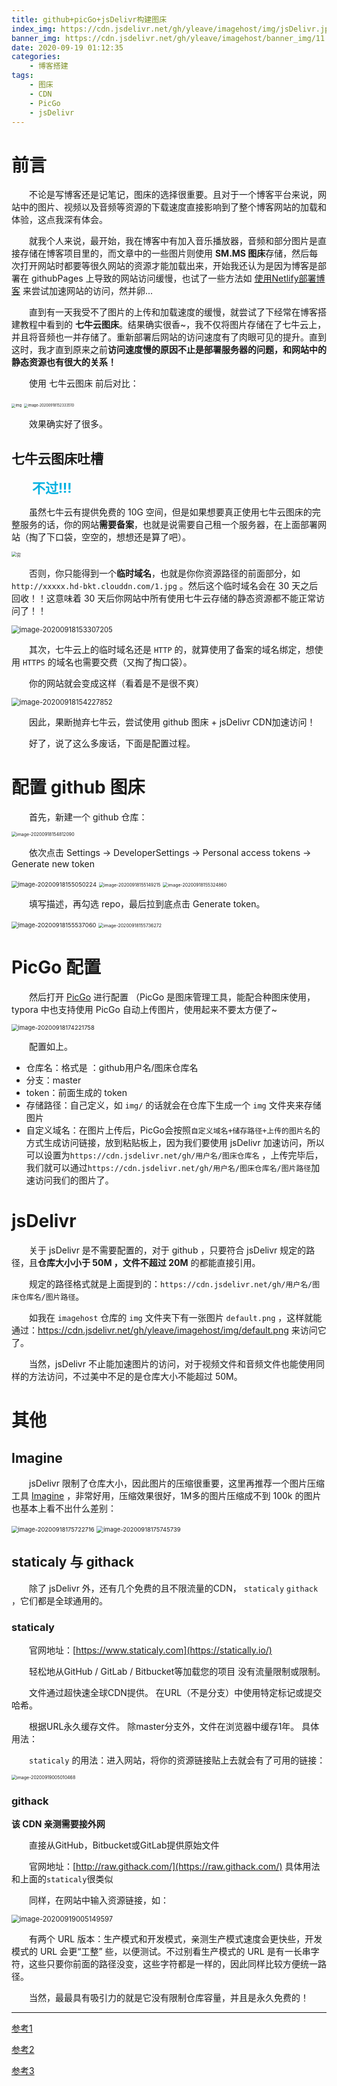 ```yaml
---
title: github+picGo+jsDelivr构建图床
index_img: https://cdn.jsdelivr.net/gh/yleave/imagehost/img/jsDelivr.jpg
banner_img: https://cdn.jsdelivr.net/gh/yleave/imagehost/banner_img/11.png
date: 2020-09-19 01:12:35
categories:
    - 博客搭建
tags:
    - 图床
    - CDN
    - PicGo
    - jsDelivr
---
```


# 前言

&emsp;&emsp;不论是写博客还是记笔记，图床的选择很重要。且对于一个博客平台来说，网站中的图片、视频以及音频等资源的下载速度直接影响到了整个博客网站的加载和体验，这点我深有体会。


&emsp;&emsp;就我个人来说，最开始，我在博客中有加入音乐播放器，音频和部分图片是直接存储在博客项目里的，而文章中的一些图片则使用 **SM.MS 图床**存储，然后每次打开网站时都要等很久网站的资源才能加载出来，开始我还认为是因为博客是部署在 githubPages 上导致的网站访问缓慢，也试了一些方法如 [使用Netlify部署博客](https://yleave.top/2020/09/12/%E5%8D%9A%E5%AE%A2%E6%90%AD%E5%BB%BA/%E4%BD%BF%E7%94%A8Netlify%E9%83%A8%E7%BD%B2%E5%8D%9A%E5%AE%A2/) 来尝试加速网站的访问，然并卵...

&emsp;&emsp;直到有一天我受不了图片的上传和加载速度的缓慢，就尝试了下经常在博客搭建教程中看到的 **七牛云图床**。结果确实很香~，我不仅将图片存储在了七牛云上，并且将音频也一并存储了。重新部署后网站的访问速度有了肉眼可见的提升。直到这时，我才直到原来之前**访问速度慢的原因不止是部署服务器的问题，和网站中的静态资源也有很大的关系！** 

&emsp;&emsp;使用 七牛云图床 前后对比：

<img src="https://i.loli.net/2020/09/18/IcYpjFWJnC6Kmft.png" alt="img" style="zoom: 40%;" /> <img src="https://i.loli.net/2020/09/18/1GJKUjIVdBLrTno.png" alt="image-20200918152333510" style="zoom:40%;" />

&emsp;&emsp;效果确实好了很多。



## 七牛云图床吐槽


&emsp;&emsp;<font color="skyblye" style="font-size:150%;font-weight:bold"> 不过!!! </font>

&emsp;&emsp;虽然七牛云有提供免费的 10G 空间，但是如果想要真正使用七牛云图床的完整服务的话，你的网站**需要备案**，也就是说需要自己租一个服务器，在上面部署网站（掏了下口袋，空空的，想想还是算了吧）。

<img src="https://i.loli.net/2020/09/18/Ei4Smw3g5lD8M2I.jpg" alt="穷" style="zoom:50%;" />

&emsp;&emsp;否则，你只能得到一个**临时域名**，也就是你你资源路径的前面部分，如 `http://xxxxx.hd-bkt.clouddn.com/1.jpg` 。然后这个临时域名会在 30 天之后回收！！这意味着 30 天后你网站中所有使用七牛云存储的静态资源都不能正常访问了！！

<img src="https://i.loli.net/2020/09/18/meyl9OXUJAZu2xr.png" alt="image-20200918153307205" style="zoom:80%;" />

&emsp;&emsp;其次，七牛云上的临时域名还是 `HTTP` 的，就算使用了备案的域名绑定，想使用 `HTTPS` 的域名也需要交费（又掏了掏口袋）。

&emsp;&emsp;你的网站就会变成这样（看着是不是很不爽）

<img src="https://i.loli.net/2020/09/18/9jygoJbrIdp4q7l.png" alt="image-20200918154227852" style="zoom:80%;" />

&emsp;&emsp;因此，果断抛弃七牛云，尝试使用 github 图床 + jsDelivr CDN加速访问！



&emsp;&emsp;好了，说了这么多废话，下面是配置过程。

# 配置 github 图床

&emsp;&emsp;首先，新建一个 github 仓库：

<img src="https://i.loli.net/2020/09/18/uk7X3qAhBJTIzNQ.png" alt="image-20200918154812090" style="zoom: 50%;" />

&emsp;&emsp;依次点击 Settings -> DeveloperSettings -> Personal access tokens ->  Generate new token



<img src="https://i.loli.net/2020/09/18/ZzsiVL1nSIbkKlH.png" alt="image-20200918155050224" style="zoom: 67%;" /> <img src="https://i.loli.net/2020/09/18/GKp6XhkMWPgnaoT.png" alt="image-20200918155149215" style="zoom:50%;" /> <img src="https://i.loli.net/2020/09/18/A6iyYX3ObQLZraI.png" alt="image-20200918155324860" style="zoom:50%;" />

&emsp;&emsp;填写描述，再勾选 repo，最后拉到底点击 Generate token。

<img src="https://i.loli.net/2020/09/18/w2dSAbWyuz6QXF8.png" alt="image-20200918155537060" style="zoom:67%;" /> 

<img src="https://i.loli.net/2020/09/18/raUQvJ4lgGb7R1y.png" alt="image-20200918155736272" style="zoom:50%;" /> 



# PicGo 配置

&emsp;&emsp;然后打开 [PicGo](https://github.com/Molunerfinn/picgo/releases) 进行配置 （PicGo 是图床管理工具，能配合种图床使用，typora 中也支持使用 PicGo 自动上传图片，使用起来不要太方便了~

<img src="https://cdn.jsdelivr.net/gh/yleave/imagehost/img/image-20200918174221758.png" alt="image-20200918174221758" style="zoom: 67%;" />

&emsp;&emsp;配置如上。

- 仓库名：格式是 ：github用户名/图床仓库名
- 分支：master
- token：前面生成的 token
- 存储路径：自己定义，如 `img/` 的话就会在仓库下生成一个 `img` 文件夹来存储图片
- 自定义域名：在图片上传后，PicGo会按照`自定义域名+储存路径+上传的图片名`的方式生成访问链接，放到粘贴板上，因为我们要使用 jsDelivr 加速访问，所以可以设置为`https://cdn.jsdelivr.net/gh/用户名/图床仓库名` ，上传完毕后，我们就可以通过`https://cdn.jsdelivr.net/gh/用户名/图床仓库名/图片路径`加速访问我们的图片了。

# jsDelivr

&emsp;&emsp;关于 jsDelivr 是不需要配置的，对于 github ，只要符合 jsDelivr 规定的路径，且**仓库大小小于 50M ，文件不超过 20M** 的都能直接引用。

&emsp;&emsp;规定的路径格式就是上面提到的：`https://cdn.jsdelivr.net/gh/用户名/图床仓库名/图片路径`。

&emsp;&emsp;如我在 `imagehost` 仓库的 `img` 文件夹下有一张图片 `default.png` ，这样就能通过：https://cdn.jsdelivr.net/gh/yleave/imagehost/img/default.png 来访问它了。



&emsp;&emsp;当然，jsDelivr 不止能加速图片的访问，对于视频文件和音频文件也能使用同样的方法访问，不过美中不足的是仓库大小不能超过 50M。



# 其他

## Imagine

&emsp;&emsp;jsDelivr 限制了仓库大小，因此图片的压缩很重要，这里再推荐一个图片压缩工具 [Imagine](https://github.com/meowtec/Imagine) ，非常好用，压缩效果很好，1M多的图片压缩成不到 100k 的图片也基本上看不出什么差别：

<img src="https://cdn.jsdelivr.net/gh/yleave/imagehost/img/image-20200918175722716.png" alt="image-20200918175722716" style="zoom: 67%;" />

<img src="https://cdn.jsdelivr.net/gh/yleave/imagehost/img/image-20200918175745739.png" alt="image-20200918175745739" style="zoom:67%;" />



## staticaly 与 githack

&emsp;&emsp;除了 jsDelivr 外，还有几个免费的且不限流量的CDN， `staticaly` `githack` ，它们都是全球通用的。

### staticaly

&emsp;&emsp;官网地址：[https://www.staticaly.com](https://statically.io/)

&emsp;&emsp;轻松地从GitHub / GitLab / Bitbucket等加载您的项目 没有流量限制或限制。

&emsp;&emsp;文件通过超快速全球CDN提供。 在URL（不是分支）中使用特定标记或提交哈希。

&emsp;&emsp;根据URL永久缓存文件。 除master分支外，文件在浏览器中缓存1年。 具体用法：

&emsp;&emsp;`staticaly` 的用法：进入网站，将你的资源链接贴上去就会有了可用的链接：

<img src="https://cdn.jsdelivr.net/gh/yleave/imagehost/img/image-20200919005010468.png" alt="image-20200919005010468" style="zoom: 50%;" />

### githack

**该 CDN 亲测需要接外网**

&emsp;&emsp;直接从GitHub，Bitbucket或GitLab提供原始文件

&emsp;&emsp;官网地址：[http://raw.githack.com/](https://raw.githack.com/) 具体用法和上面的`staticaly`很类似

&emsp;&emsp;同样，在网站中输入资源链接，如：

<img src="https://cdn.jsdelivr.net/gh/yleave/imagehost/img/image-20200919005149597.png" alt="image-20200919005149597" style="zoom: 80%;" />

&emsp;&emsp;有两个 URL 版本：生产模式和开发模式，亲测生产模式速度会更快些，开发模式的 URL 会更“工整” 些，以便测试。不过别看生产模式的 URL 是有一长串字符，这些只要你前面的路径没变，这些字符都是一样的，因此同样比较方便统一路径。

&emsp;&emsp;当然，最最具有吸引力的就是它没有限制仓库容量，并且是永久免费的！



---

[参考1](https://blog.csdn.net/qq_36759224/article/details/98058240)

[参考2](https://www.itrhx.com/2019/02/10/A18-free-cdn/)

[参考3](https://www.cnblogs.com/lfri/p/12212878.html)


